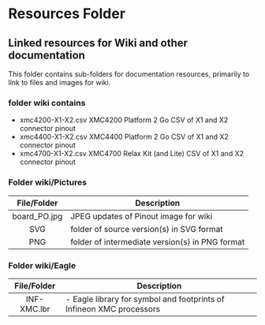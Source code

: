 # Resources Folder
## Linked resources for Wiki and other documentation
This folder contains sub-folders for documentation resources, primarily to link to files
and images for wiki.

### folder wiki contains

- xmc4200-X1-X2.csv   XMC4200 Platform 2 Go CSV of X1 and X2 connector pinout
- xmc4400-X1-X2.csv   XMC4400 Platform 2 Go CSV of X1 and X2 connector pinout
- xmc4700-X1-X2.csv   XMC4700 Relax Kit (and Lite) CSV of X1 and X2 connector pinout

### Folder wiki/Pictures

File/Folder | Description
| :--: | ----- |
| board_PO.jpg | JPEG updates of Pinout image for wiki |
| SVG | folder of source version(s) in SVG format |
| PNG | folder of intermediate version(s) in PNG format |

### Folder wiki/Eagle

File/Folder | Description
| :--: | ----- |
| INF-XMC.lbr | - Eagle library for symbol and footprints of Infineon XMC processors |
